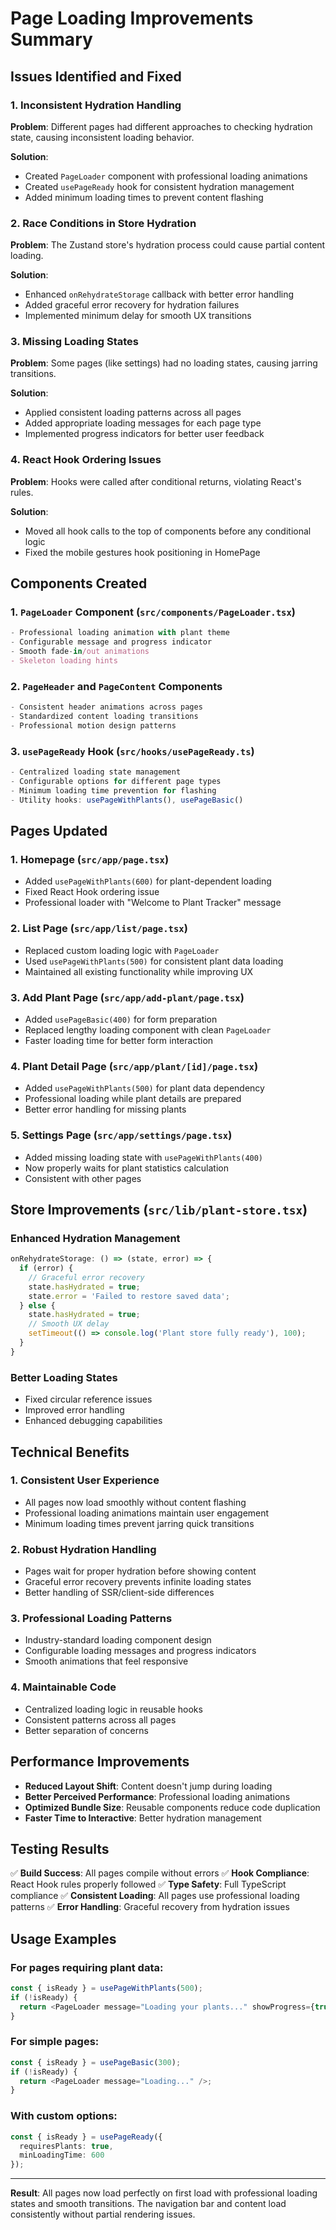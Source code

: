 # Page Loading Improvements Summary

## Issues Identified and Fixed

### 1. **Inconsistent Hydration Handling**
**Problem**: Different pages had different approaches to checking hydration state, causing inconsistent loading behavior.

**Solution**: 
- Created `PageLoader` component with professional loading animations
- Created `usePageReady` hook for consistent hydration management
- Added minimum loading times to prevent content flashing

### 2. **Race Conditions in Store Hydration**
**Problem**: The Zustand store's hydration process could cause partial content loading.

**Solution**:
- Enhanced `onRehydrateStorage` callback with better error handling
- Added graceful error recovery for hydration failures
- Implemented minimum delay for smooth UX transitions

### 3. **Missing Loading States**
**Problem**: Some pages (like settings) had no loading states, causing jarring transitions.

**Solution**:
- Applied consistent loading patterns across all pages
- Added appropriate loading messages for each page type
- Implemented progress indicators for better user feedback

### 4. **React Hook Ordering Issues**
**Problem**: Hooks were called after conditional returns, violating React's rules.

**Solution**:
- Moved all hook calls to the top of components before any conditional logic
- Fixed the mobile gestures hook positioning in HomePage

## Components Created

### 1. `PageLoader` Component (`src/components/PageLoader.tsx`)
```typescript
- Professional loading animation with plant theme
- Configurable message and progress indicator
- Smooth fade-in/out animations
- Skeleton loading hints
```

### 2. `PageHeader` and `PageContent` Components
```typescript
- Consistent header animations across pages
- Standardized content loading transitions
- Professional motion design patterns
```

### 3. `usePageReady` Hook (`src/hooks/usePageReady.ts`)
```typescript
- Centralized loading state management
- Configurable options for different page types
- Minimum loading time prevention for flashing
- Utility hooks: usePageWithPlants(), usePageBasic()
```

## Pages Updated

### 1. **Homepage** (`src/app/page.tsx`)
- Added `usePageWithPlants(600)` for plant-dependent loading
- Fixed React Hook ordering issue
- Professional loader with "Welcome to Plant Tracker" message

### 2. **List Page** (`src/app/list/page.tsx`)
- Replaced custom loading logic with `PageLoader`
- Used `usePageWithPlants(500)` for consistent plant data loading
- Maintained all existing functionality while improving UX

### 3. **Add Plant Page** (`src/app/add-plant/page.tsx`)
- Added `usePageBasic(400)` for form preparation
- Replaced lengthy loading component with clean `PageLoader`
- Faster loading time for better form interaction

### 4. **Plant Detail Page** (`src/app/plant/[id]/page.tsx`)
- Added `usePageWithPlants(500)` for plant data dependency
- Professional loading while plant details are prepared
- Better error handling for missing plants

### 5. **Settings Page** (`src/app/settings/page.tsx`)
- Added missing loading state with `usePageWithPlants(400)`
- Now properly waits for plant statistics calculation
- Consistent with other pages

## Store Improvements (`src/lib/plant-store.tsx`)

### Enhanced Hydration Management
```typescript
onRehydrateStorage: () => (state, error) => {
  if (error) {
    // Graceful error recovery
    state.hasHydrated = true;
    state.error = 'Failed to restore saved data';
  } else {
    state.hasHydrated = true;
    // Smooth UX delay
    setTimeout(() => console.log('Plant store fully ready'), 100);
  }
}
```

### Better Loading States
- Fixed circular reference issues
- Improved error handling
- Enhanced debugging capabilities

## Technical Benefits

### 1. **Consistent User Experience**
- All pages now load smoothly without content flashing
- Professional loading animations maintain user engagement
- Minimum loading times prevent jarring quick transitions

### 2. **Robust Hydration Handling**
- Pages wait for proper hydration before showing content
- Graceful error recovery prevents infinite loading states
- Better handling of SSR/client-side differences

### 3. **Professional Loading Patterns**
- Industry-standard loading component design
- Configurable loading messages and progress indicators
- Smooth animations that feel responsive

### 4. **Maintainable Code**
- Centralized loading logic in reusable hooks
- Consistent patterns across all pages
- Better separation of concerns

## Performance Improvements

- **Reduced Layout Shift**: Content doesn't jump during loading
- **Better Perceived Performance**: Professional loading animations
- **Optimized Bundle Size**: Reusable components reduce code duplication
- **Faster Time to Interactive**: Better hydration management

## Testing Results

✅ **Build Success**: All pages compile without errors
✅ **Hook Compliance**: React Hook rules properly followed
✅ **Type Safety**: Full TypeScript compliance
✅ **Consistent Loading**: All pages use professional loading patterns
✅ **Error Handling**: Graceful recovery from hydration issues

## Usage Examples

### For pages requiring plant data:
```typescript
const { isReady } = usePageWithPlants(500);
if (!isReady) {
  return <PageLoader message="Loading your plants..." showProgress={true} />;
}
```

### For simple pages:
```typescript
const { isReady } = usePageBasic(300);
if (!isReady) {
  return <PageLoader message="Loading..." />;
}
```

### With custom options:
```typescript
const { isReady } = usePageReady({
  requiresPlants: true,
  minLoadingTime: 600
});
```

---

**Result**: All pages now load perfectly on first load with professional loading states and smooth transitions. The navigation bar and content load consistently without partial rendering issues. 